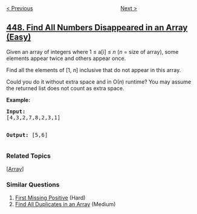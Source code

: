 <!--|This file generated by command(leetcode description); DO NOT EDIT.    |-->
<!--+----------------------------------------------------------------------+-->
<!--|@author    openset <openset.wang@gmail.com>                           |-->
<!--|@link      https://github.com/openset                                 |-->
<!--|@home      https://github.com/tonymontaro/leetcode-hints                        |-->
<!--+----------------------------------------------------------------------+-->

[< Previous](https://github.com/tonymontaro/leetcode-hints/tree/master/problems/number-of-boomerangs "Number of Boomerangs")
　　　　　　　　　　　　　　　　
[Next >](https://github.com/tonymontaro/leetcode-hints/tree/master/problems/serialize-and-deserialize-bst "Serialize and Deserialize BST")

## [448. Find All Numbers Disappeared in an Array (Easy)](https://leetcode.com/problems/find-all-numbers-disappeared-in-an-array "找到所有数组中消失的数字")

<p>Given an array of integers where 1 &le; a[i] &le; <i>n</i> (<i>n</i> = size of array), some elements appear twice and others appear once.</p>

<p>Find all the elements of [1, <i>n</i>] inclusive that do not appear in this array.</p>

<p>Could you do it without extra space and in O(<i>n</i>) runtime? You may assume the returned list does not count as extra space.</p>

<p><b>Example:</b>
<pre>
<b>Input:</b>
[4,3,2,7,8,2,3,1]

<b>Output:</b>
[5,6]
</pre>
</p>

### Related Topics
  [[Array](https://github.com/tonymontaro/leetcode-hints/tree/master/tag/array/README.md)]

### Similar Questions
  1. [First Missing Positive](https://github.com/tonymontaro/leetcode-hints/tree/master/problems/first-missing-positive) (Hard)
  1. [Find All Duplicates in an Array](https://github.com/tonymontaro/leetcode-hints/tree/master/problems/find-all-duplicates-in-an-array) (Medium)
